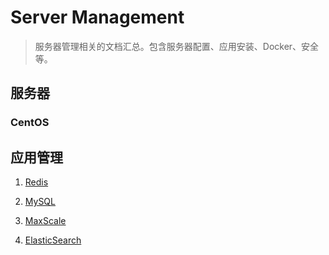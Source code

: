 # Server Management

> 服务器管理相关的文档汇总。包含服务器配置、应用安装、Docker、安全等。

## 服务器

### CentOS

## 应用管理

1. [Redis](./Redis/README.md)

2. [MySQL](./MySQL/README.md)

3. [MaxScale](./MaxScale/README.md)

4. [ElasticSearch](./ElasticStack/ElasticSearch/README.md)
